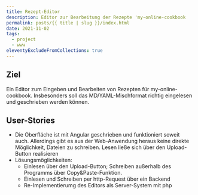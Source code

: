 ```yaml
---
title: Rezept-Editor
description: Editor zur Bearbeitung der Rezepte 'my-online-cookbook
permalink: posts/{{ title | slug }}/index.html
date: 2021-11-02
tags:
  - project
  - www
eleventyExcludeFromCollections: true
---
```

## Ziel

Ein Editor zum Eingeben und Bearbeiten von Rezepten für my-online-cookbook.
Insbesonders soll das MD/YAML-Mischformat richtig eingelesen und geschrieben werden können.

## User-Stories

- Die Oberfläche ist mit Angular geschrieben und funktioniert soweit auch. Allerdings gibt es aus der Web-Anwendung heraus keine direkte Möglichkeit, Dateien zu schreiben. Lesen ließe sich über den Upload-Button realisieren
- Lösungsmöglichkeiten:
    - Einlesen über den Upload-Button; Schreiben außerhalb des Programms über Copy&Paste-Funktion.
    - Einlesen und Schreiben per http-Request über ein Backend
    - Re-Implementierumg des Editors als Server-System mit php
